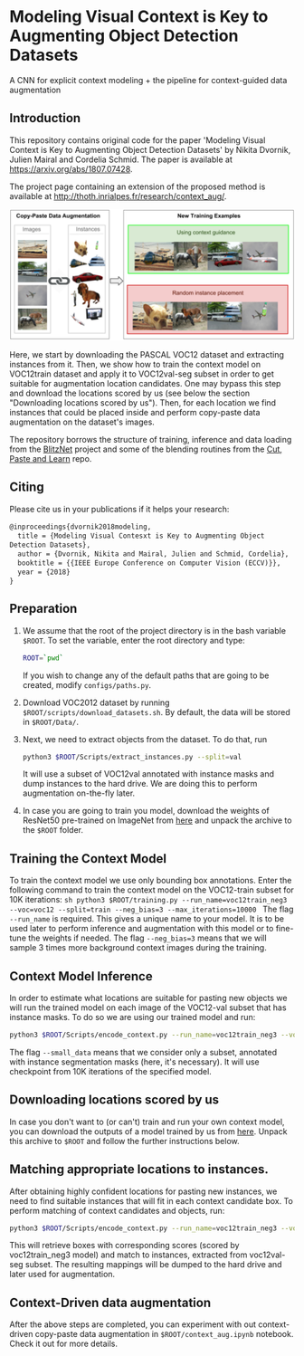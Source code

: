 # Modeling Visual Context is Key to Augmenting Object Detection Datasets

 A CNN for explicit context modeling + the pipeline for context-guided data augmentation

## Introduction
This repository contains original code for the paper 'Modeling Visual
Context is Key to Augmenting Object Detection Datasets' by Nikita Dvornik,
Julien Mairal and Cordelia Schmid.
The paper is available at https://arxiv.org/abs/1807.07428.

The project page containing an extension of the proposed method is available at
http://thoth.inrialpes.fr/research/context_aug/.

![The benefits of context guidance](./Extra/teaser.png)

Here, we start by downloading the PASCAL VOC12 dataset and extracting instances
from it. Then, we show how to train the context model on VOC12train dataset and
apply it to VOC12val-seg subset in order to get suitable for augmentation
location candidates. One may bypass this step and download the locations scored
by us (see below the section "Downloading locations scored by us"). Then, for
each location we find instances that could be placed inside and perform
copy-paste data augmentation on the dataset's images.


The repository borrows the structure of training, inference and data loading
from the [BlitzNet](https://github.com/dvornikita/blitznet) project and some of
the blending routines from the [Cut, Paste and
Learn](https://github.com/debidatta/syndata-generation) repo.

## Citing
Please cite us in your publications if it helps your research:

    @inproceedings{dvornik2018modeling,
      title = {Modeling Visual Contesxt is Key to Augmenting Object Detection Datasets},
      author = {Dvornik, Nikita and Mairal, Julien and Schmid, Cordelia},
      booktitle = {{IEEE Europe Conference on Computer Vision (ECCV)}},
      year = {2018}
    }

## Preparation
1. We assume that the root of the project directory is in the bash variable
    `$ROOT`. To set the variable, enter the root directory and type: 
    ```sh
    ROOT=`pwd`
    ```
    If you wish to change any of the default paths that are going to be created,
    modify `configs/paths.py`.
2. Download VOC2012 dataset by running `$ROOT/scripts/download_datasets.sh`. By
   default, the data will be stored in `$ROOT/Data/`.
3. Next, we need to extract objects from the dataset. To do that, run

    ```sh
    python3 $ROOT/Scripts/extract_instances.py --split=val
    ```
   It will use a subset of VOC12val 
   annotated with instance masks and dump instances to the hard drive. We are
   doing this to perform augmentation on-the-fly later.

4. In case you are going to train you model, download the weights of ResNet50
   pre-trained on ImageNet from
   [here](https://drive.google.com/open?id=1zXn4E4V3IfemEewdx_8RN80frtxRhyWR)
   and unpack the archive to the `$ROOT` folder.

## Training the Context Model
   To train the context model we use only bounding box annotations. Enter the
   following command to train the context model on the VOC12-train subset for
   10K iterations:
    ```sh
    python3 $ROOT/training.py --run_name=voc12train_neg3 --voc=voc12 --split=train --neg_bias=3 --max_iterations=10000
    ```
    The flag `--run_name` is required. This gives a unique name to your model.
    It is to be used later to perform inference and augmentation with this model
    or to fine-tune the weights if needed. The flag `--neg_bias=3` means that we
    will sample 3 times more background context images during the training.

## Context Model Inference
In order to estimate what locations are suitable for pasting new objects we
will run the trained model on each image of the VOC12-val subset that has
instance masks. To do so we are using our trained model and run:

```sh
python3 $ROOT/Scripts/encode_context.py --run_name=voc12train_neg3 --voc=voc12 --split=val --small_data --ckpt=10
```
The flag `--small_data` means that we consider only a subset, annotated with
instance segmentation masks (here, it's necessary). It will use checkpoint
from 10K iterations of the specified model.

## Downloading locations scored by us
In case you don't want to (or can't) train and run your own context model,
you can download the outputs of a model trained by us from
[here](https://drive.google.com/open?id=1tnF6vTyAaUZapYXD6dqI8t4ycftolLIX).
Unpack this archive to `$ROOT` and follow the further instructions below.

## Matching appropriate locations to instances.
After obtaining highly confident locations for pasting new instances, we need
to find suitable instances that will fit in each context candidate box. To
perform matching of context candidates and objects, run:
```sh
python3 $ROOT/Scripts/encode_context.py --run_name=voc12train_neg3 --voc=voc12 --split=val --small_data
```
This will retrieve boxes with corresponding scores (scored by voc12train_neg3
model) and match to instances, extracted from voc12val-seg subset. The resulting
mappings will be dumped to the hard drive and later used for augmentation.

## Context-Driven data augmentation
After the above steps are completed, you can experiment with out context-driven
copy-paste data augmentation in `$ROOT/context_aug.ipynb` notebook. Check it out
for more details.
